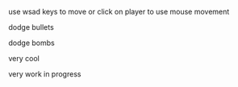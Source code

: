 use wsad keys to move or click on player to use mouse movement

dodge bullets

dodge bombs

very cool

very work in progress
